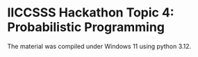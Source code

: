 # IICCSSS Hackathon Topic 4: Probabilistic Programming

The material was compiled under Windows 11 using python 3.12.

